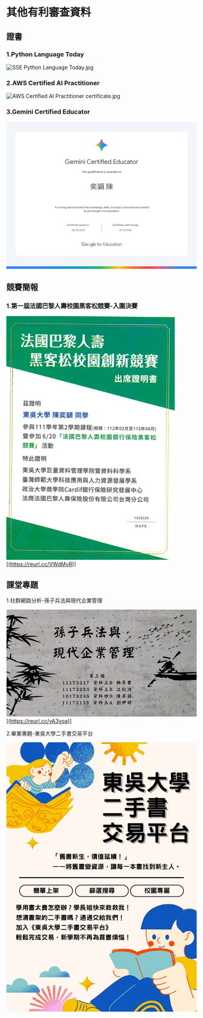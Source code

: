 # 其他有利審查資料

## 證書

  ### 1.Python Language Today

  ![SSE Python Language Today.jpg](https://github.com/ChenPenelope/Application-Materials/blob/main/SSE%20Python%20Language%20Today.jpg)
  
  ### 2.AWS Certified AI Practitioner

  ![AWS Certified AI Practitioner certificate.jpg
](https://github.com/ChenPenelope/Application-Materials/blob/main/AWS%20Certified%20AI%20Practitioner%20certificate.jpg)
  
  ### 3.Gemini Certified Educator

  ![Gemini Certified Educator.png](https://github.com/ChenPenelope/Application-Materials/blob/main/Gemini%20Certified%20Educator.jpg)

## 競賽簡報

  ### 1.第一屆法國巴黎人壽校園黑客松競賽-**入圍決賽**

  ![法巴.png](https://github.com/ChenPenelope/Application-Materials/blob/main/%E6%B3%95%E5%B7%B4.png)
  [(https://reurl.cc/VWdMvR)]

  
## 課堂專題

  1.社群網路分析-孫子兵法與現代企業管理

  ![孫子兵法與現代企業管理.png](https://github.com/ChenPenelope/Application-Materials/blob/main/%E5%AD%AB%E5%AD%90%E5%85%B5%E6%B3%95%E8%88%87%E7%8F%BE%E4%BB%A3%E4%BC%81%E6%A5%AD%E7%AE%A1%E7%90%86.png)
  [(https://reurl.cc/yA3voa)]

  2.畢業專題-東吳大學二手書交易平台

 ![113資料科學系專題實作成果海報.jpg](https://github.com/ChenPenelope/Application-Materials/blob/main/113%E8%B3%87%E6%96%99%E7%A7%91%E5%AD%B8%E7%B3%BB%E5%B0%88%E9%A1%8C%E5%AF%A6%E4%BD%9C%E6%88%90%E6%9E%9C%E6%B5%B7%E5%A0%B1.jpg)
